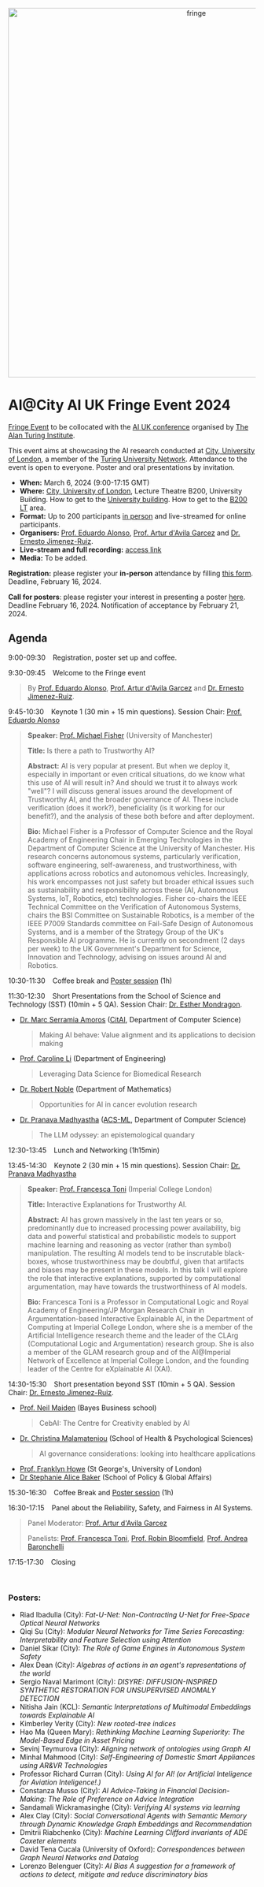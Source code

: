 <p align="center">
<a href="https://github.com/city-artificial-intelligence/ai-uk-fringe-event-2024/blob/main/README.md#aicity-ai-uk-fringe-event-2024"><img src="https://github.com/city-artificial-intelligence/ai-uk-fringe-event-2024/blob/main/ai-city-fringe.png?raw=true" width="750" alt="fringe"></a>
</p>



# AI@City AI UK Fringe Event 2024

[Fringe Event](https://ai-uk.turing.ac.uk/fringe-events/) to be collocated with the [AI UK conference](https://ai-uk.turing.ac.uk/) organised by [The Alan Turing Institute](https://www.turing.ac.uk/).

This event aims at showcasing the AI research conducted at [City, University of London](https://www.city.ac.uk/), a member of the [Turing University Network](https://www.turing.ac.uk/turing-university-network). Attendance to the event is open to everyone. Poster and oral presentations by invitation.

- **When:** March 6, 2024 (9:00-17:15 GMT)
- **Where:** [City, University of London](https://www.city.ac.uk/), Lecture Theatre B200, University Building. How to get to the [University building](https://staffhub.city.ac.uk/timetabling/rooms-by-building/university-building/b200). How to get to the [B200 LT](https://drive.google.com/file/d/1sefJWNjlzkJ4bTClw7mfdLsAOyoBFvWx/view?usp=sharing) area.
- **Format:** Up to 200 participants <ins>in person</ins> and live-streamed for online participants.
- **Organisers:** [Prof. Eduardo Alonso](https://www.city.ac.uk/about/people/academics/eduardo-alonso), [Prof. Artur d'Avila Garcez](https://www.staff.city.ac.uk/~aag/) and [Dr. Ernesto Jimenez-Ruiz](https://www.city.ac.uk/about/people/academics/ernesto-jimenez-ruiz).
- **Live-stream and full recording:** [access link](https://echo360.org.uk/section/14adea58-2680-4163-9478-cb8f526a7bb7/public)
- **Media:** To be added.

**Registration:** please register your **in-person** attendance by filling [this form](https://forms.office.com/e/ZFRHudgTQy). Deadline, February 16, 2024.
<!--[this form](https://forms.gle/psAjdsmmEL9ceQje8). Deadline, February 14, 2024-->

**Call for posters**: please register your interest in presenting a poster [here](https://forms.gle/7KpF6JnxvdnaHXCS6). Deadline February 16, 2024. Notification of acceptance by February 21, 2024.



## Agenda

9:00-09:30 &ensp; Registration, poster set up and coffee.

9:30-09:45 &ensp; Welcome to the Fringe event
> By [Prof. Eduardo Alonso](https://www.city.ac.uk/about/people/academics/eduardo-alonso), [Prof. Artur d'Avila Garcez](https://www.staff.city.ac.uk/~aag/) and [Dr. Ernesto Jimenez-Ruiz](https://www.city.ac.uk/about/people/academics/ernesto-jimenez-ruiz).

9:45-10:30 &ensp; Keynote 1 (30 min + 15 min questions). Session Chair: [Prof. Eduardo Alonso](https://www.city.ac.uk/about/people/academics/eduardo-alonso)
> **Speaker:**  [Prof. Michael Fisher](https://web.cs.manchester.ac.uk/~michael/) (University of Manchester)
>
> **Title:** Is there a path to Trustworthy AI?
>
> **Abstract:** AI is very popular at present. But when we deploy it, especially in important or even critical situations, do we know what this use of AI will result in? And should we trust it to always work "well"? I will discuss general issues around the development of Trustworthy AI, and the broader governance of AI. These include verification (does it work?), beneficiality (is it working for our benefit?), and the analysis of these both before and after deployment.
> 
> **Bio:** Michael Fisher is a Professor of Computer Science and the Royal Academy of Engineering Chair in Emerging Technologies in the Department of Computer Science at the University of Manchester. His research concerns autonomous systems, particularly verification, software engineering, self-awareness, and trustworthiness, with applications across robotics and autonomous vehicles. Increasingly, his work encompasses not just safety but broader ethical issues such as sustainability and responsibility across these (AI, Autonomous Systems, IoT, Robotics, etc) technologies. Fisher co-chairs the IEEE Technical Committee on the Verification of Autonomous Systems, chairs the BSI Committee on Sustainable Robotics, is a member of  the IEEE P7009 Standards committee on Fail-Safe Design of Autonomous Systems, and is a member of the Strategy Group of the UK's Responsible AI programme. He is currently on secondment (2 days per week) to the UK Government's Department for Science, Innovation and Technology, advising on issues around AI and Robotics.

10:30-11:30 &ensp; Coffee break and [Poster session](https://github.com/city-artificial-intelligence/ai-uk-fringe-event-2024/blob/main/README.md#posters) (1h)

11:30-12:30 &ensp; Short Presentations from the School of Science and Technology (SST) (10min + 5 QA).  Session Chair: [Dr. Esther Mondragon](https://www.city.ac.uk/about/people/academics/esther-mondragon).
- [Dr. Marc Serramia Amoros](https://www.city.ac.uk/about/people/academics/marc-serramia-amoros) ([CitAI](https://cit-ai.net/), Department of Computer Science)
  > Making AI behave: Value alignment and its applications to decision making
- [Prof. Caroline Li](https://www.linkedin.com/in/prof-caroline-ling-li-80b3596/) (Department of Engineering)
  > Leveraging Data Science for Biomedical Research
- [Dr. Robert Noble](https://robjohnnoble.github.io/) (Department of Mathematics)
  > Opportunities for AI in cancer evolution research
- [Dr. Pranava Madhyastha](https://www.city.ac.uk/about/people/academics/pranava-madhyastha) ([ACS-ML](https://www.city.ac.uk/research/centres/acsml), Department of Computer Science)
  > The LLM odyssey: an epistemological quandary
  
12:30-13:45 &ensp; Lunch and Networking (1h15min)

13:45-14:30 &ensp; Keynote 2 (30 min + 15 min questions).  Session Chair: [Dr. Pranava Madhyastha](https://www.city.ac.uk/about/people/academics/pranava-madhyastha)
> **Speaker:**  [Prof. Francesca Toni](https://www.imperial.ac.uk/people/f.toni) (Imperial College London)
>
> **Title:** Interactive Explanations for Trustworthy AI.
>
> **Abstract:** AI has grown massively in the last ten years or so, predominantly due to increased processing power availability, big data and powerful statistical and probabilistic models to support machine learning and reasoning as vector (rather than symbol) manipulation. The resulting AI models tend to be inscrutable black-boxes, whose trustworthiness may be doubtful, given that artifacts and biases may be present in  these models. In this talk I will explore the role that interactive explanations, supported by computational argumentation, may have towards the trustworthiness  of AI models.
> 
> **Bio:** Francesca Toni is a Professor in Computational Logic and Royal Academy of Engineering/JP Morgan Research Chair in Argumentation-based Interactive Explainable AI, in the Department of Computing at Imperial College London, where she is a member of the Artificial Intelligence research theme and the leader of the CLArg (Computational Logic and Argumentation) research group. She is also a member of the GLAM research group and of the AI@Imperial Network of Excellence at Imperial College London, and the founding leader of the Centre for eXplainable AI (XAI).

14:30-15:30 &ensp; Short presentation beyond SST (10min + 5 QA).   Session Chair: [Dr. Ernesto Jimenez-Ruiz](https://www.city.ac.uk/about/people/academics/ernesto-jimenez-ruiz).
- [Prof. Neil Maiden](https://www.bayes.city.ac.uk/faculties-and-research/experts/neil-maiden)	(Bayes Business school)
  > CebAI: The Centre for Creativity enabled by AI
- [Dr. Christina Malamateniou](https://www.city.ac.uk/about/people/academics/christina-malamateniou)	(School of Health & Psychological Sciences)
  > AI governance considerations: looking into healthcare applications
- [Prof. Franklyn Howe](https://www.sgul.ac.uk/profiles/franklyn-howe) (St George's, University of London)
- [Dr Stephanie Alice Baker](https://www.city.ac.uk/about/people/academics/stephanie-alice-baker) (School of Policy & Global Affairs)

15:30-16:30 &ensp; Coffee Break and [Poster session](https://github.com/city-artificial-intelligence/ai-uk-fringe-event-2024/blob/main/README.md#posters) (1h)

16:30-17:15 &ensp; Panel about the Reliability, Safety, and Fairness in AI Systems.
> Panel Moderator: [Prof. Artur d'Avila Garcez](https://www.staff.city.ac.uk/~aag/)
> 
> Panelists: [Prof. Francesca Toni](https://www.imperial.ac.uk/people/f.toni), [Prof. Robin Bloomfield](https://www.city.ac.uk/about/people/academics/robin-bloomfield), [Prof. Andrea Baronchelli](https://www.city.ac.uk/about/people/academics/andrea-baronchelli)

17:15-17:30 &ensp; Closing

<br>

### Posters:
- Riad Ibadulla (City): *Fat-U-Net: Non-Contracting U-Net for Free-Space Optical Neural Networks*
- Qiqi Su (City): *Modular Neural Networks for Time Series Forecasting: Interpretability  and Feature Selection using Attention*
- Daniel Sikar (City): *The Role of Game Engines in Autonomous System Safety*
- Alex Dean (City): *Algebras of actions in an agent's representations of the world*
- Sergio Naval Marimont (City): *DISYRE: DIFFUSION-INSPIRED SYNTHETIC RESTORATION FOR UNSUPERVISED ANOMALY DETECTION*
- Nitisha Jain (KCL): *Semantic Interpretations of Multimodal Embeddings towards Explainable AI*
- Kimberley Verity (City): *New rooted-tree indices*
- Hao Ma (Queen Mary): *Rethinking Machine Learning Superiority: The Model-Based Edge in Asset Pricing*
- Sevinj Teymurova (City): *Aligning network of ontologies using Graph AI*
- Minhal Mahmood (City): *Self-Engineering of Domestic Smart Appliances using AR&VR Technologies*
- Professor Richard Curran (City): *Using AI for AI! (or Artificial Inteligence for Aviation Inteligence!.)* 
- Constanza Musso (City): *AI Advice-Taking in Financial Decision-Making: The Role of Preference on Advice Integration*
- Sandamali Wickramasinghe (City): *Verifying AI systems via learning*
- Alex Clay (City): *Social Conversational Agents with Semantic Memory through Dynamic Knowledge Graph Embeddings and Recommendation*
- Dmitrii Riabchenko (City): *Machine Learning Clifford invariants of ADE Coxeter elements*
- David Tena Cucala (University of Oxford): *Correspondences between Graph Neural Networks and Datalog*
- Lorenzo Belenguer (City): *AI Bias A suggestion for a framework of actions to detect, mitigate and reduce discriminatory bias*

<br>

